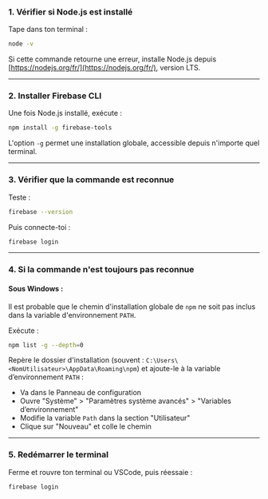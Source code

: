### 1. Vérifier si Node.js est installé

Tape dans ton terminal :

```bash
node -v
```

Si cette commande retourne une erreur, installe Node.js depuis [https://nodejs.org/fr/](https://nodejs.org/fr/), version LTS.

---

### 2. Installer Firebase CLI

Une fois Node.js installé, exécute :

```bash
npm install -g firebase-tools
```

L'option `-g` permet une installation globale, accessible depuis n'importe quel terminal.

---

### 3. Vérifier que la commande est reconnue

Teste :

```bash
firebase --version
```

Puis connecte-toi :

```bash
firebase login
```

---

### 4. Si la commande n'est toujours pas reconnue

#### Sous Windows :

Il est probable que le chemin d'installation globale de `npm` ne soit pas inclus dans la variable d'environnement `PATH`.

Exécute :

```bash
npm list -g --depth=0
```

Repère le dossier d'installation (souvent :
`C:\Users\<NomUtilisateur>\AppData\Roaming\npm`)
et ajoute-le à la variable d’environnement `PATH` :

* Va dans le Panneau de configuration
* Ouvre "Système" > "Paramètres système avancés" > "Variables d’environnement"
* Modifie la variable `Path` dans la section "Utilisateur"
* Clique sur "Nouveau" et colle le chemin

---

### 5. Redémarrer le terminal

Ferme et rouvre ton terminal ou VSCode, puis réessaie :

```bash
firebase login
```

